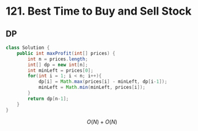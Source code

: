 # 121. Best Time to Buy and Sell Stock

## DP

```java
class Solution {
    public int maxProfit(int[] prices) {
        int n = prices.length;
        int[] dp = new int[n];
        int minLeft = prices[0];
        for(int i = 1; i < n; i++){
            dp[i] = Math.max(prices[i] - minLeft, dp[i-1]);
            minLeft = Math.min(minLeft, prices[i]);
        }
        return dp[n-1];
    }
}
```

$$
O(N)+O(N)
$$

